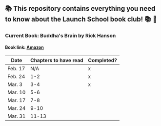 ## :books: This repository contains everything you need to know about the Launch School book club! :books: :tada:

### Current Book: Buddha's Brain by Rick Hanson
#### Book link: [Amazon](https://www.amazon.com/Buddhas-Brain-Practical-Neuroscience-Happiness/dp/1572246952/ref=sr_1_1?crid=2IF4QWYOKJ35A&dchild=1&keywords=buddha%27s+brain&qid=1613700960&sprefix=buddha%27s+%2Caps%2C203&sr=8-1)

| Date | Chapters to have read | Completed? |
|----------|------|----------|
| Feb. 17 | N/A | x |
| Feb. 24 | 1-2 | x | 
| Mar. 3 | 3-4 | x | 
| Mar. 10 | 5-6 | |
| Mar. 17 | 7-8 | | 
| Mar. 24 | 9-10 | | 
| Mar. 31 | 11-13 | | 

